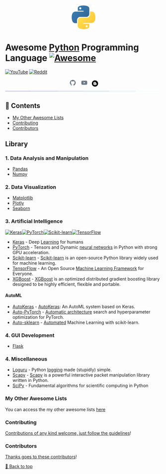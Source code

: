 <p align="center"><a href="https://en.wikipedia.org/wiki/Python_(programming_language)">
  <img width="15%" src="https://github.com/cybersecurity-dev/cybersecurity-dev/blob/main/assets/python.svg" />
</a></p>

# Awesome [Python](https://www.python.org/) Programming Language [![Awesome](https://awesome.re/badge.svg)](https://awesome.re)
[![YouTube](https://img.shields.io/badge/YouTube-%23FF0000.svg?style=for-the-badge&logo=YouTube&logoColor=white)]() [![Reddit](https://img.shields.io/badge/Reddit-FF4500?style=for-the-badge&logo=reddit&logoColor=white)](https://www.reddit.com/r/Python/)
<p align="center">
    <a href="https://github.com/cybersecurity-dev/"><img height="25" src="https://github.com/cybersecurity-dev/cybersecurity-dev/blob/main/assets/github.svg" alt="GitHub"></a>
    &nbsp;
    <a href="https://www.youtube.com/@CyberThreatDefence"><img height="25" src="https://github.com/cybersecurity-dev/cybersecurity-dev/blob/main/assets/youtube.svg" alt="YouTube"></a>
    &nbsp;
    <a href="https://cyberthreatdefence.com/my_awesome_lists"><img height="20" src="https://github.com/cybersecurity-dev/cybersecurity-dev/blob/main/assets/blog.svg" alt="My Awesome Lists"></a>
    <img src="https://github.com/cybersecurity-dev/cybersecurity-dev/blob/main/assets/bar.gif">
</p>

## 📖 Contents
- [My Other Awesome Lists](#my-other-awesome-lists)
- [Contributing](#contributing)
- [Contributors](#contributors)

## Library

### 1. Data Analysis and Manipulation
- [Pandas](https://pandas.pydata.org/)
- [Numpy](https://numpy.org/)

### 2. Data Visualization
- [Matplotlib](https://matplotlib.org/)
- [Plotly](https://plotly.com/python/)
- [Seaborn](https://seaborn.pydata.org/)

### 3. Artificial Intelligence
[![Keras](https://img.shields.io/badge/Keras-D00000?logo=keras&logoColor=fff)](https://keras.io/)[![PyTorch](https://img.shields.io/badge/PyTorch-ee4c2c?logo=pytorch&logoColor=white)](https://pytorch.org/)[![Scikit-learn](https://img.shields.io/badge/-scikit--learn-%23F7931E?logo=scikit-learn&logoColor=white)](https://scikit-learn.org/)[![TensorFlow](https://img.shields.io/badge/TensorFlow-ff8f00?logo=tensorflow&logoColor=white)](https://www.tensorflow.org/)

- [Keras](https://github.com/keras-team/keras) - Deep [Learning](https://keras.io/) for humans
- [PyTorch](https://github.com/pytorch/pytorch) - Tensors and Dynamic [neural networks](https://pytorch.org/) in Python with strong GPU acceleration.
- [Scikit-learn](https://github.com/scikit-learn/scikit-learn) - [Scikit-learn](https://scikit-learn.org/stable/) is an open-source Python library widely used for machine learning.
- [TensorFlow](https://github.com/tensorflow/tensorflow) - An Open Source [Machine Learning Framework](https://www.tensorflow.org/) for Everyone.
- [XGBoost](https://github.com/dmlc/xgboost) - [XGBoost](https://xgboost.readthedocs.io/en/stable/) is an optimized distributed gradient boosting library designed to be highly efficient, flexible and portable.
#### AutoML
- [AutoKeras](https://github.com/keras-team/autokeras) - [AutoKeras](https://autokeras.com/): An AutoML system based on Keras.
- [Auto-PyTorch](https://github.com/automl/Auto-PyTorch) - [Automatic architecture](https://automl.github.io/Auto-PyTorch) search and hyperparameter optimization for PyTorch.
- [Auto-sklearn](https://github.com/automl/auto-sklearn) - [Automated](https://automl.github.io/auto-sklearn/) Machine Learning with scikit-learn.

### 4. GUI Development
- [Flask](https://flask.palletsprojects.com/)

### 4. Miscellaneous
- [Loguru](https://github.com/Delgan/loguru) - Python [logging](https://loguru.readthedocs.io/en/stable/) made (stupidly) simple.
- [Scapy](https://github.com/scrapy/scrapy) - [Scapy](https://www.scrapy.org/) is a powerful interactive packet manipulation library written in Python.
- [SciPy](https://scipy.org/) - Fundamental algorithms for scientific computing in Python

### My Other Awesome Lists
You can access the my other awesome lists [here](https://cyberthreatdefence.com/my_awesome_lists)

### Contributing

[Contributions of any kind welcome, just follow the guidelines](contributing.md)!

### Contributors

[Thanks goes to these contributors](https://github.com/cybersecurity-dev/awesome-python-programming-language/graphs/contributors)!

[🔼 Back to top](#awesome-python-programming-language-)
